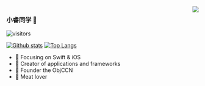 <img align="right" src="https://github-readme-stats.vercel.app/api?username=onevcat&show_icons=true&icon_color=CE1D2D&text_color=718096&bg_color=ffffff&hide_title=true" />

### 小睿同学 👋

![visitors](https://visitor-badge.glitch.me/badge?page_id=fantingsheng.fantingsheng&left_color=green&right_color=red)

[![Github stats](https://github-readme-stats.vercel.app/api?username=YourUsername&show_icons=true&include_all_commits=true)](https://github.com/YourUsername/github-readme-stats)
[![Top Langs](https://github-readme-stats.vercel.app/api/top-langs/?username=YourUsername&layout=compact)](https://github.com/YourUsername/github-readme-stats)



- :orange_book: Focusing on Swift & iOS
- :hammer: Creator of applications and frameworks
- :ram: Founder the ObjCCN
- :meat_on_bone: Meat lover
